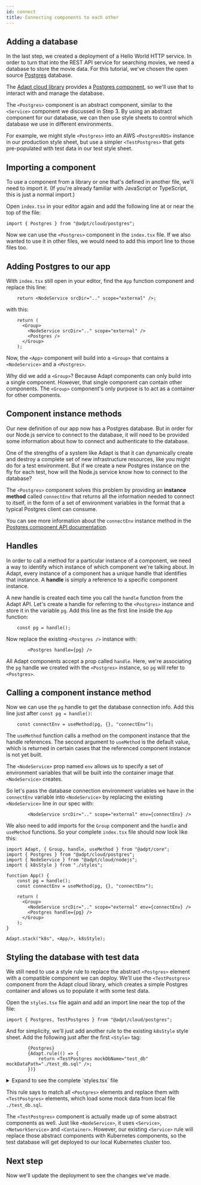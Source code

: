 ```yaml
---
id: connect
title: Connecting components to each other
---
```


<!-- DOCTOC SKIP -->

## Adding a database

In the last step, we created a deployment of a Hello World HTTP service.
In order to turn that into the REST API service for searching movies, we need a database to store the movie data.
For this tutorial, we've chosen the open source [Postgres](https://www.postgresql.org/) database.

The [Adapt cloud library](../api/cloud/index.md) provides a [Postgres component](../api/cloud/cloud.postgres.postgres.md), so we'll use that to interact with and manage the database.

The `<Postgres>` component is an abstract component, similar to the `<Service>` component we discussed in Step 3.
By using an abstract component for our database, we can then use style sheets to control which database we use in different environments.

For example, we might style `<Postgres>` into an AWS `<PostgresRDS>` instance in our production style sheet, but use a simpler `<TestPostgres>` that gets pre-populated with test data in our test style sheet.

## Importing a component

To use a component from a library or one that's defined in another file, we'll need to import it.
(If you're already familiar with JavaScript or TypeScript, this is just a normal import.)

Open `index.tsx` in your editor again and add the following line at or near the top of the file:
```tsx
import { Postgres } from "@adpt/cloud/postgres";
```
Now we can use the `<Postgres>` component in the `index.tsx` file.
If we also wanted to use it in other files, we would need to add this import line to those files too.

## Adding Postgres to our app

With `index.tsx` still open in your editor, find the `App` function component and replace this line:
```tsx
    return <NodeService srcDir=".." scope="external" />;
```
with this:
```tsx
    return (
      <Group>
        <NodeService srcDir=".." scope="external" />
        <Postgres />
      </Group>
    );
```

Now, the `<App>` component will build into a `<Group>` that contains a `<NodeService>` and a `<Postgres>`.

Why did we add a `<Group>`?
Because Adapt components can only build into a single component.
However, that single component can contain other components.
The `<Group>` component's only purpose is to act as a container for other components.

## Component instance methods

Our new definition of our app now has a Postgres database.
But in order for our Node.js service to connect to the database, it will need to be provided some information about how to connect and authenticate to the database.

One of the strengths of a system like Adapt is that it can dynamically create and destroy a complete set of new infrastructure resources, like you might do for a test environment.
But if we create a new Postgres instance on the fly for each test, how will the Node.js service know how to connect to the database?

The `<Postgres>` component solves this problem by providing an **instance method** called `connectEnv` that returns all the information needed to connect to itself, in the form of a set of environment variables in the format that a typical Postgres client can consume.

You can see more information about the `connectEnv` instance method in the [Postgres component API documentation](../api/cloud/cloud.postgres.postgres.md).

## Handles

In order to call a method for a particular instance of a component, we need a way to identify which instance of which component we're talking about.
In Adapt, every instance of a component has a unique handle that identifies that instance.
A **handle** is simply a reference to a specific component instance.

A new handle is created each time you call the `handle` function from the Adapt API.
Let's create a handle for referring to the `<Postgres>` instance and store it in the variable `pg`.
Add this line as the first line inside the `App` function:
```tsx
    const pg = handle();
```

Now replace the existing `<Postgres />` instance with:
```tsx
        <Postgres handle={pg} />
```
All Adapt components accept a prop called `handle`.
Here, we're associating the `pg` handle we created with the `<Postgres>` instance, so `pg` will refer to `<Postgres>`.

## Calling a component instance method

Now we can use the `pg` handle to get the database connection info. Add this line just after `const pg = handle()`:
```tsx
    const connectEnv = useMethod(pg, {}, "connectEnv");
```
The `useMethod` function calls a method on the component instance that the handle references.
The second argument to `useMethod` is the default value, which is returned in certain cases that the referenced component instance is not yet built.

The `<NodeService>` prop named `env` allows us to specify a set of environment variables that will be built into the container image that `<NodeService>` creates.

So let's pass the database connection environment variables we have in the `connectEnv` variable into `<NodeService>` by replacing the existing `<NodeService>` line in our spec with:
```tsx
        <NodeService srcDir=".." scope="external" env={connectEnv} />
```

We also need to add imports for the `Group` component and the `handle` and `useMethod` functions.
So your complete `index.tsx` file should now look like this:
<!-- doctest file-replace { file: "index.tsx" } -->

```tsx
import Adapt, { Group, handle, useMethod } from "@adpt/core";
import { Postgres } from "@adpt/cloud/postgres";
import { NodeService } from "@adpt/cloud/nodejs";
import { k8sStyle } from "./styles";

function App() {
    const pg = handle();
    const connectEnv = useMethod(pg, {}, "connectEnv");

    return (
      <Group>
        <NodeService srcDir=".." scope="external" env={connectEnv} />
        <Postgres handle={pg} />
      </Group>
    );
}

Adapt.stack("k8s", <App/>, k8sStyle);
```

## Styling the database with test data

We still need to use a style rule to replace the abstract `<Postgres>` element with a compatible component we can deploy.
We'll use the `<TestPostgres>` component from the Adapt cloud library, which creates a simple Postgres container and allows us to populate it with some test data.

Open the `styles.tsx` file again and add an import line near the top of the file:
```tsx
import { Postgres, TestPostgres } from "@adpt/cloud/postgres";
```

And for simplicity, we'll just add another rule to the existing `k8sStyle` style sheet.
Add the following just after the first `<Style>` tag:
```tsx
        {Postgres}
        {Adapt.rule(() => {
            return <TestPostgres mockDbName="test_db" mockDataPath="./test_db.sql" />;
        })}
```

<details>
<summary>Expand to see the complete `styles.tsx` file</summary>

<!-- doctest file-replace { file: "styles.tsx" } -->

```tsx
import Adapt, { Style } from "@adpt/core";
import { Service, ServiceProps } from "@adpt/cloud";
import { ServiceDeployment } from "@adpt/cloud/k8s";
import { Postgres, TestPostgres } from "@adpt/cloud/postgres";

export function kubeconfig() {
    return {
        kubeconfig: require("./kubeconfig.json")
    };
}

/*
 * Kubernetes testing style
 */
export const k8sStyle =
    <Style>
        {Postgres}
        {Adapt.rule(() => {
            return <TestPostgres mockDbName="test_db" mockDataPath="./test_db.sql" />;
        })}

        {Service}
        {Adapt.rule((matchedProps) => {
            const { handle, ...remainingProps } = matchedProps;
            return <ServiceDeployment config={kubeconfig()} {...remainingProps} />;
        })}
    </Style>;
```
</details>

This rule says to match all `<Postgres>` elements and replace them with `<TestPostgres>` elements, which load some mock data from local file `./test_db.sql`.

The `<TestPostgres>` component is actually made up of some abstract components as well.
Just like `<NodeService>`, it uses `<Service>`, `<NetworkService>` and `<Container>`.
However, our existing `<Service>` rule will replace those abstract components with Kubernetes components, so the test database will get deployed to our local Kubernetes cluster too.

## Next step

Now we'll update the deployment to see the changes we've made.

